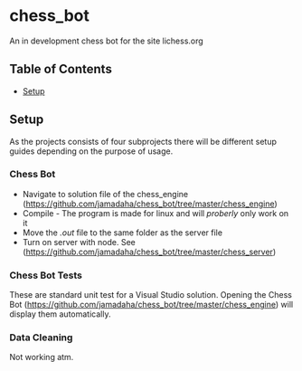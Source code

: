 # chess_bot
An in development chess bot for the site lichess.org

## Table of Contents
* [Setup](#Setup)

## Setup
As the projects consists of four subprojects there will be different setup guides depending on the purpose of usage.

### Chess Bot
* Navigate to solution file of the chess_engine (https://github.com/jamadaha/chess_bot/tree/master/chess_engine)
* Compile - The program is made for linux and will *proberly* only work on it
* Move the *.out* file to the same folder as the server file 
* Turn on server with node. See (https://github.com/jamadaha/chess_bot/tree/master/chess_server)

### Chess Bot Tests
These are standard unit test for a Visual Studio solution. Opening the Chess Bot (https://github.com/jamadaha/chess_bot/tree/master/chess_engine) will display them automatically.

### Data Cleaning
Not working atm. 
